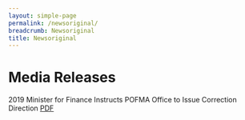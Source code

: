 ```yaml
---
layout: simple-page
permalink: /newsoriginal/
breadcrumb: Newsoriginal
title: Newsoriginal
---
```


# Media Releases
2019
Minister for Finance Instructs POFMA Office to Issue Correction Direction [PDF](/documents/POFMA%20Office%20PR%20on%20Direction.pdf)
